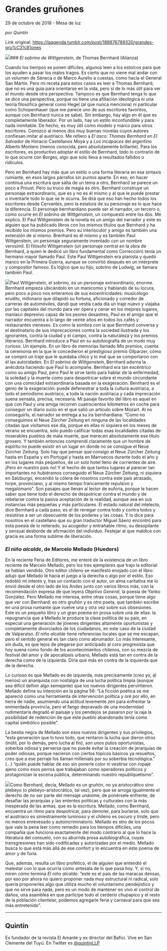# Grandes gruñones



29 de octubre de 2018 - Mesa de luz

_por Quintín_

Link original: https://laagenda.tumblr.com/post/188676789320/grandes-gru%C3%B1ones

![](https://64.media.tumblr.com/afbcdae11e038ec852f5d58ddf6b1843/01857e429027fdfb-bd/s500x750/22a397241a50c82d51567f90fcc66424f952ec9c.jpg)### *El sobrino de Wittgenstein*, de Thomas Bernhard (Alianza)

Cuando los tiempos se ponen difíciles, algunos leen a los estoicos para que los ayuden a pasar los malos tragos. Es cierto que no viene mal andar con un volumen de Séneca o de Marco Aurelio a cuestas, como hacía el General San Martín. Pero mi receta para estos casos es leer a Thomas Bernhard, que no es una guía para orientarse en la vida, pero sí de lo más útil para ver el mundo desde otra perspectiva. Tampoco es que Bernhard tenga lo que se dice una perspectiva, porque no tiene una afiliación ideológica ni una teoría filosófica general como Hegel (al que nunca menciona) ni particular como Schopenhauer (que me parece uno de sus escritores favoritos, aunque con Bernhard nunca se sabe). Sin embargo, hay algo en él que es completamente liberador. Por un lado, hay un estilo inconfundible y para nada inimitable. De hecho, es muy útil como modelo y marco para otros escritores. Conozco al menos dos muy buenas novelas cuyos autores confiesan imitar al austríaco. Me refiero a *El asco: Thomas Bernhard en El Salvador* de Horacio Castellanos Moya y a *Los incapaces* del argentino Alberto Montero (menos conocida, pero absolutamente brillante). Para los escritores, es productivo adoptar el estilo de Bernhard, todo lo contrario de lo que ocurre con Borges, algo que solo lleva a resultados fallidos o ridículos. 


Pero en Bernhard hay más que un estilo o una forma literaria en esa sintaxis rumiante, en esos largos párrafos sin puntos aparte. En eso, en hacer continua una escritura que salta de un tema a otro, Bernhard se parece un poco a Proust. Pero su truco de magia es otro. Bernhard construye un personaje extraordinario, que es y no es él mismo y al que le puede prestar o inventarle todo lo que se le ocurra. Se dirá que eso han hecho todos los escritores desde Cervantes, pero la estatura de su personaje es lo que hace la diferencia. El personaje bernhardiano puede ser el narrador, un tercero o, como ocurre en *El sobrino de Wittgenstein*, un compuesto entre los dos. Me explico. El Paul Wittgenstein de la novela es un amigo del narrador y este es alguien que ha publicado libros con los mismos títulos que Bernhard y ha recibido los mismos premios. Pero su interlocutor y amigo es también una extensión de sí mismo. Brenhard es él mismo y es también Paul Wittgenstein, un personaje seguramente inventado con un nombre verosímil. El filósofo Wittgenstein (un personaje central en la obra de Bernhard, a quien le dedicó un libro fundamental como Corrección) tenía un hermano mayor llamado Paul. Este Paul Wittgenstein era pianista y quedó manco en la Primera Guerra, aunque se convirtió después en un intérprete y compositor famoso. Es lógico que su hijo, sobrino de Ludwig, se llamara también Paul. 


![](https://64.media.tumblr.com/90e669c02a83090e8d273ecfeb922506/01857e429027fdfb-b9/s250x400/f04824271672bd607d9e8b78130b01af8c2a644c.jpg)Paul Wittgenstein, el sobrino, es un personaje extraordinario, enorme. Bernhard empieza ubicándolo en un manicomio y hablando de su locura, pero poco a poco nos enteramos de sus excentricidades: musicólogo erudito, millonario que dilapidó su fortuna, aficionado y corredor de carreras de automóviles, dandi que vestía cada día un traje nuevo y viajaba por las capitales del mundo para ver ópera y cenar en los mejores lugares, maníaco depresivo capaz de los peores desastres, Paul es el amigo que el narrador encuentra a lo largo de veinte años en todos los cafés y restaurantes vieneses. Es como la sombra con la que Bernhard conversa y el destinatario de sus imprecaciones contra la sociedad ilustrada y los ignorantes, contra la ciudad y el campo, contra la naturaleza y los premios literarios. Bernhard introduce a Paul en su autobiografía de un modo muy curioso. Un ejemplo. En un libro de memorias llamado *Mis premios*, cuenta la ceremonia en la que le concedieron el prestigioso premio Gllparzer, cómo se compró un traje que le quedaba chico y lo mal que se comportaron con él las autoridades. En *El sobrino de Wittgenstein*, Bernhard adorna la anécdota haciendo que Paul lo acompañe. Bernhard era tan excéntrico como su amigo Paul, pero Paul le sirve tanto para hablar de la enfermedad, la soledad y la muerte como para despotricar sobre el mundo circundante con una comicidad extraordinaria basada en la exageración. Bernhard es el genio de la exageración: puede defenestrar a toda la cultura austríaca, a todo el periodismo austríaco, a toda la nación austríaca y cada imprecación suena sensata, precisa, necesaria. Mi pasaje favorito del libro es aquel en que con Paul y una amiga recorren cuatrocientos kilómetros en coche para conseguir un diario suizo en el que salió un artículo sobre Mozart. Al no conseguirlo, el narrador se entrega a su ira bernhardiana: “Como no conseguimos el Neue Zürcher Zeitung en ninguna de las localidades citadas que visitamos ese día, porque en ellas ni siquiera en los meses de verano se encuentra, solo puedo calificar todas esas localidades citadas de miserables pueblos de mala muerte, que merecen absolutamente ese título grosero. Y también entonces comprendí claramente que un hombre de espíritu no puede existir en un lugar en donde no se consigue el Neue Zürcher Zeitung. Solo hay que pensar que consigo el Neue Zürcher Zeitung hasta en España y en Portugal y hasta en Marruecos durante todo el año y en los lugares más pequeños, de un solo hotel lleno de corrientes de aire. ¡Pero en nuestro país no! Y el hecho de que tantos lugares al parecer tan importantes no hubiéramos conseguido el Neue Zürcher Zeitung, ni siquiera en Salzburgo, encendió la cólera de nosotros contra este país atrasado, torpe, provinciano, y al mismo tiempo francamente repulsivo y megalómano”. Son pasajes que llenan al lector de euforia, porque le hacen saber que tiene todo el derecho de despotricar contra el mundo y de rebelarse contra la pasiva aceptación de la realidad, aunque sea en sus instancias más pequeñas y más particulares. El estado natural del intelecto, dice Bernhard a cada paso, es el de renegar contra todo y contra todos y resistirse a ser un obsecuente de los poderes y las cosas. Y lo dice para nosotros en el castellano que su gran traductor Miguel Sáenz encontró para esta poesía de lo reiterado, su acogedor y entrañable ritmo, su desopilante y sensual desborde de afirmación del individuo. Festejar al que maldice con gracia es una forma sublime de liberación. 


### *El niño alcalde*, de Marcelo Mellado (Hueders)

En la reciente Feria de Editores, me enteré de la existencia de un libro reciente de Marcelo Mellado, pero los tres ejemplares que trajo la editorial se habían vendido. Otro editor chileno se manifestó enojado con el libro: adujo que Mellado le hacía el juego a la derecha o algo por el estilo. Eso redobló mi interés y, tras un contacto con el autor, un alma caritativa me lo envió desde el otro lado de los Andes junto con varios libros más, con la recomendación expresa de que leyera *Objetivo General*, la poesía de Yanko González. Pero Mellado me interesa, entre otras cosas, porque tiene algo que ver con Bernhard: es otro gruñón y es otro poeta, que también escribe en una prosa rumiante que vuelve una y otra vez sobre sus obsesiones. Este es un pequeño libro y un gran poema en prosa sobre una de ellas: la repugnancia que a Mellado le produce la clase política de su país, en especial una generación de jóvenes dirigentes altamente oportunistas y completamente divorciados de los ciudadanos, en este caso de la ciudad de Valparaíso. *El niño alcalde* tiene referencias locales que se me escapan, pero el sentido general es tan claro como abrumador. Lo más interesante, sin duda, es que lejos de plegarse por anticipado al coro progresista que hoy suena como fondo de los acontecimientos chilenos, con su mezcla de festival del amor y de apocalipsis urbano, Mellado está tan en contra de la derecha como de la izquierda. Diría que más en contra de la izquierda que de la derecha.


Lo curioso es que Mellado es de izquierda, más precisamente (creo yo, al menos) un anarquista con nostalgia de una lucha política limpia (aunque sea difícil definir algo semejante) que los nuevos dirigentes pervirtieron. Mellado define su intención en la página 56: “La ficción poética se me apareció como una herramienta de intervención política y oré por ello, en tierra de nadie, asumiendo una actitud levemente zen para enfrentar la enmierdada provincia, pero el fango depravado de una modernidad rudimentaria degradó el paisaje y los pendejos se pasaron por la raja la posibilidad de redención de que este pueblo abandonado tenía como capital simbólico posible”. 


La bestia negra de Mellado son esos nuevos dirigentes y sus privilegios, “esta generación que lo tuvo todo, que rentaron la lucha que dieron otros (inútil, por lo demás, pero lucha al fin), son unos putos oportunistas, soberbia odiosa y perversa que no puede evitar la creación de jerarquías de poder odiosas, porque nacieron con ciertos tópicos básicos ya resueltos, creo que a ese perraje los llaman millenials por su soberbia tecnológica.” (…) “quién puede hablar de eso sin ponerle color ni vestirse con ropaje ajeno como esos perros que trabajaban como operadores políticos y protagonizan la escena pública, determinando nuestro republiquetismo”. 


![](https://64.media.tumblr.com/d1a1fd4cb892133f78611724cbd2169e/01857e429027fdfb-59/s250x400/fd8f9504ad0ae6f94887c812c5f18a38bfbe72dc.jpg)Como Bernhard, decía, Mellado es un gruñón, no ya aristocrático sino plebeyo (o plebeyo-aristocrático, tal vez), pero que se arroga igualmente el derecho de no ser parte del mensaje unánime, de ponérsele enfrente, de desafiar las jerarquías y las ententes políticas y culturales con la más inesperada de las armas, que es la escritura. Mellado, como Bernhard, encuentra un ritmo para despotricar, para demoler, para burlarse, solo que el austríaco es siniestramente luminoso y el chileno es oscuro y triste, pero no menos enrevesado y autoincriminatorio. Mellado es otro de los pocos que vale la pena leer como remedio para los tiempos difíciles, una compañía que funciona exactamente del modo contrario al que lo hace la literatura del consuelo, con su aburrida prosa autobiográfica, cuyas transgresiones han sido codificadas y autorizadas por el medio. Mellado busca lo que está más allá de ese confort y lo encuentra en este poema de amor y de furia.


Que, además, resulta un libro profético, el de alguien que entendió el malestar con lo que ocurría como antesala de lo que pasa hoy. Y, si no, miren cómo termina *El niño alcalde*: “este es el país de las maracas densas, por eso por ahora no quiero proponer nada muy estructural ni radical, solo quería proponerles algo que utiliza mucho el voluntarismo pendejístico y que no sirve para nada, pero es un modo de mantener en vivo el control de daños, una asamblea en que participe todo el cerderío chupapico y el resto de la población clientelar, podemos agregarle feria y carnaval para que sea más entretenido”. 


  


  




---

Quintín
-------

 Es fundador de la revista El Amante y ex director del Bafici. Vive en San Clemente del Tuyú. En Twitter es [@quintinLLP](https://twitter.com/quintinLLP)

